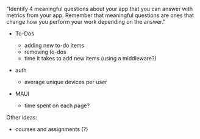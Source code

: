 "Identify 4 meaningful questions about your app that you can answer with metrics from your app. Remember that meaningful questions are ones that change how you perform your work depending on the answer."


- To-Dos
  - adding new to-do items
  - removing to-dos
  - time it takes to add new items (using a middleware?)

- auth
  - average unique devices per user

- MAUI
  - time spent on each page?




Other ideas:
- courses and assignments (?)